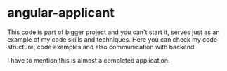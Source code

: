 # angular-applicant

This code is part of bigger project and you can't start it, serves just as an example of my code skills and techniques. Here you can check my code structure, code examples and also communication with backend.

I have to mention this is almost a completed application.

